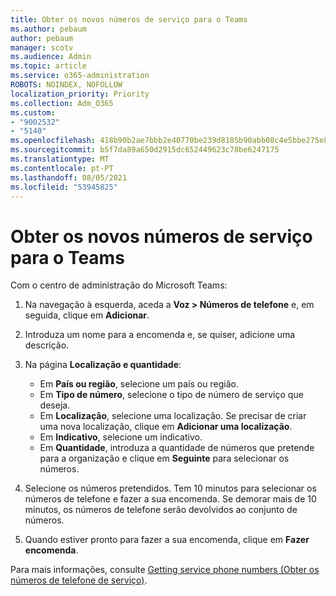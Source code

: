 ```yaml
---
title: Obter os novos números de serviço para o Teams
ms.author: pebaum
author: pebaum
manager: scotv
ms.audience: Admin
ms.topic: article
ms.service: o365-administration
ROBOTS: NOINDEX, NOFOLLOW
localization_priority: Priority
ms.collection: Adm_O365
ms.custom:
- "9002532"
- "5140"
ms.openlocfilehash: 418b90b2ae7bbb2e40770be239d8185b90abb08c4e5bbe275e80f64966e97413
ms.sourcegitcommit: b5f7da89a650d2915dc652449623c78be6247175
ms.translationtype: MT
ms.contentlocale: pt-PT
ms.lasthandoff: 08/05/2021
ms.locfileid: "53945825"
---
```

# <a name="get-new-service-numbers-for-teams"></a>Obter os novos números de serviço para o Teams

Com o centro de administração do Microsoft Teams:

1. Na navegação à esquerda, aceda a **Voz > Números de telefone** e, em seguida, clique em **Adicionar**.
2. Introduza um nome para a encomenda e, se quiser, adicione uma descrição.
3. Na página **Localização e quantidade**:

    - Em **País ou região**, selecione um país ou região.
    - Em **Tipo de número**, selecione o tipo de número de serviço que deseja.
    - Em **Localização**, selecione uma localização. Se precisar de criar uma nova localização, clique em **Adicionar uma localização**.
    - Em **Indicativo**, selecione um indicativo.
    - Em **Quantidade**, introduza a quantidade de números que pretende para a organização e clique em **Seguinte** para selecionar os números.
    
4. Selecione os números pretendidos. Tem 10 minutos para selecionar os números de telefone e fazer a sua encomenda. Se demorar mais de 10 minutos, os números de telefone serão devolvidos ao conjunto de números.
5. Quando estiver pronto para fazer a sua encomenda, clique em **Fazer encomenda**.

Para mais informações, consulte [Getting service phone numbers (Obter os números de telefone de serviço)](https://docs.microsoft.com/microsoftteams/getting-service-phone-numbers).
